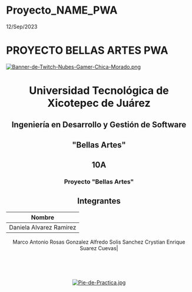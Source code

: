# Proyecto_NAME_PWA
12/Sep/2023

# PROYECTO BELLAS ARTES PWA

[![Banner-de-Twitch-Nubes-Gamer-Chica-Morado.png](https://i.postimg.cc/15q3LFXF/Banner-de-Twitch-Nubes-Gamer-Chica-Morado.png)](https://postimg.cc/MvzwBvyZ)

<div align="center">
  
# Universidad Tecnológica de Xicotepec de Juárez


## Ingeniería en Desarrollo y Gestión de Software
## "Bellas Artes"
## 10A
### Proyecto "Bellas Artes"


## Integrantes

|  Nombre |   
| :------------: |
|  Daniela Alvarez Ramirez 
Marco Antonio Rosas Gonzalez 
Alfredo Solis Sanchez 
Crystian Enrique Suarez Cuevas| 






&nbsp;
&nbsp;





&nbsp;
&nbsp;

[![Pie-de-Practica.jpg](https://i.postimg.cc/MKKZ2nrV/Pie-de-Practica.jpg)](https://postimg.cc/WtCc01V1)
